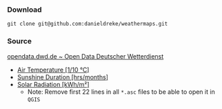 ### Download
    git clone git@github.com:danieldreke/weathermaps.git

### Source
[opendata.dwd.de ~ Open Data Deutscher Wetterdienst](https://opendata.dwd.de/climate_environment/CDC/)
- [Air Temperature [1/10 °C]](https://opendata.dwd.de/climate_environment/CDC/grids_germany/monthly/air_temperature_mean/)
- [Sunshine Duration [hrs/months]](https://opendata.dwd.de/climate_environment/CDC/grids_germany/monthly/sunshine_duration/)
- [Solar Radiation [kWh/m²]](https://opendata.dwd.de/climate_environment/CDC/grids_germany/monthly/radiation_global/)
  - Note: Remove first 22 lines in all `*.asc` files to be able to open it in `QGIS`
